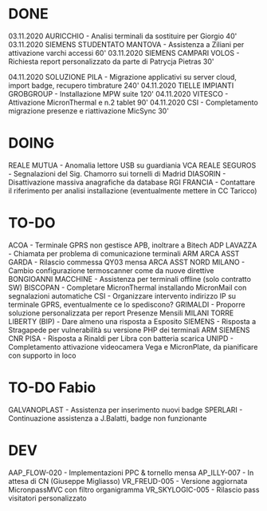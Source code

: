 # DONE
03.11.2020 AURICCHIO - Analisi terminali da sostituire per Giorgio 40'
03.11.2020 SIEMENS STUDENTATO MANTOVA - Assistenza a Ziliani per attivazione varchi accessi    60'
03.11.2020 SIEMENS CAMPARI VOLOS - Richiesta report personalizzato da parte di Patrycja Pietras    30'

04.11.2020 SOLUZIONE PILA - Migrazione applicativi su server cloud, import badge, recupero timbrature 240'
04.11.2020 TIELLE IMPIANTI GROBGROUP - Installazione MPW suite      120'
04.11.2020 VITESCO - Attivazione MicronThermal e n.2 tablet     90'
04.11.2020 CSI - Completamento migrazione presenze e riattivazione MicSync  30'

# DOING
REALE MUTUA - Anomalia lettore USB su guardiania VCA
REALE SEGUROS - Segnalazioni del Sig. Chamorro sui tornelli di Madrid
DIASORIN - Disattivazione massiva anagrafiche da database
RGI FRANCIA - Contattare il riferimento per analisi installazione (eventualmente mettere in CC Taricco)

# TO-DO
ACOA - Terminale GPRS non gestisce APB, inoltrare a Bitech
ADP LAVAZZA - Chiamata per problema di comunicazione terminali ARM
ARCA ASST GARDA - Rilascio commessa QY03 mensa
ARCA ASST NORD MILANO - Cambio configurazione termoscanner come da nuove direttive
BONGIOANNI MACCHINE - Assistenza per terminali offline (solo contratto SW)
BISCOPAN - Completare MicronThermal installando MicronMail con segnalazioni automatiche
CSI - Organizzare intervento indirizzo IP su terminale GPRS, eventualmente ce lo spediscono? 
GRIMALDI - Proporre soluzione personalizzata per report Presenze Mensili
MILANI TORRE LIBERTY (BIP) - Dare almeno una risposta a Esposito
SIEMENS - Risposta a Stragapede per vulnerabilità su versione PHP dei terminali ARM
SIEMENS CNR PISA - Risposta a Rinaldi per Libra con batteria scarica
UNIPD - Completamento attivazione videocamera Vega e MicronPlate, da pianificare con supporto in loco

# TO-DO Fabio
GALVANOPLAST - Assistenza per inserimento nuovi badge
SPERLARI - Continuazione assistenza a J.Balatti, badge non funzionante

# DEV
AAP_FLOW-020 - Implementazioni PPC & tornello mensa
AP_ILLY-007 - In attesa di CN (Giuseppe Migliasso)
VR_FREUD-005 - Versione aggiornata MicronpassMVC con filtro organigramma
VR_SKYLOGIC-005 - Rilascio pass visitatori personalizzato